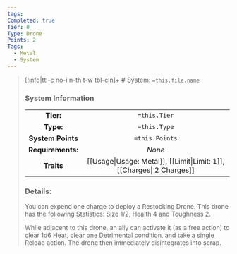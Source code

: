 ```yaml
---
tags: 
Completed: true
Tier: 0
Type: Drone
Points: 2
Tags:
  - Metal
  - System
---
```

> [!info|ttl-c no-i n-th t-w tbl-cln]+ # System: `=this.file.name`
> ### System Information
>|||
> |:---:|:---:|
> |**Tier:** | `=this.Tier`  |
> | **Type:** | `=this.Type`  |
> |**System Points**|`=this.Points`|
> | **Requirements:** | *None* |
> |**Traits**| [[Usage\|Usage: Metal]], [[Limit\|Limit: 1]], [[Charges\| 2 Charges]]|
> ### Details:
> You can expend one charge to deploy a Restocking Drone. This drone has the following Statistics: Size 1/2, Health 4 and Toughness 2.
> 
> While adjacent to this drone, an ally can activate it (as a free action) to clear 1d6 Heat, clear one Detrimental condition, and take a single Reload action. The drone then immediately disintegrates into scrap.